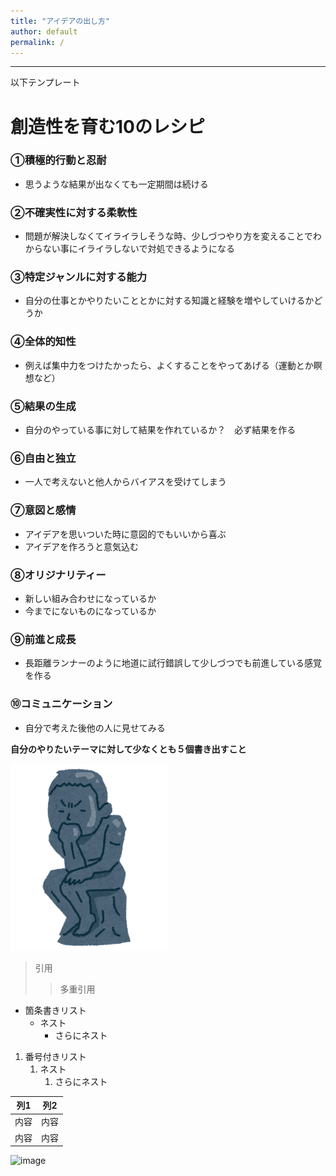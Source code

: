 ```yaml
---
title: "アイデアの出し方"
author: default
permalink: /
---
```







---

以下テンプレート

# 創造性を育む10のレシピ
### ①積極的行動と忍耐
- 思うような結果が出なくても一定期間は続ける
### ②不確実性に対する柔軟性
- 問題が解決しなくてイライラしそうな時、少しづつやり方を変えることでわからない事にイライラしないで対処できるようになる
### ③特定ジャンルに対する能力
- 自分の仕事とかやりたいこととかに対する知識と経験を増やしていけるかどうか
### ④全体的知性
- 例えば集中力をつけたかったら、よくすることをやってあげる（運動とか瞑想など）
### ⑤結果の生成
- 自分のやっている事に対して結果を作れているか？　必ず結果を作る
### ⑥自由と独立
- 一人で考えないと他人からバイアスを受けてしまう
### ⑦意図と感情
- アイデアを思いついた時に意図的でもいいから喜ぶ
- アイデアを作ろうと意気込む
### ⑧オリジナリティー
- 新しい組み合わせになっているか
- 今までにないものになっているか
### ⑨前進と成長
- 長距離ランナーのように地道に試行錯誤して少しづつでも前進している感覚を作る
### ⑩コミュニケーション
- 自分で考えた後他の人に見せてみる



**自分のやりたいテーマに対して少なくとも５個書き出すこと**

<img src="https://github.com/Ryoma0322/GHPages_WebSite/blob/main/assets/images/kangaeruhito.png" width="50%" height="50%">

> 引用
>> 多重引用


- 箇条書きリスト
  - ネスト
    - さらにネスト


1. 番号付きリスト
   1. ネスト
      1. さらにネスト


| 列1  | 列2  |
|-----|-----|
| 内容  | 内容  |
| 内容  | 内容  |

![image](/GHPages_WebSite/assets/images/logo-150.png)
